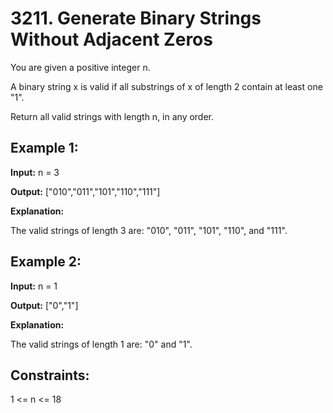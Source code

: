 # 3211. Generate Binary Strings Without Adjacent Zeros
You are given a positive integer n.

A binary string x is valid if all substrings of x of length 2 contain at least one "1".

Return all valid strings with length n, in any order.

## Example 1:

**Input:** n = 3

**Output:** ["010","011","101","110","111"]

**Explanation:**

The valid strings of length 3 are: "010", "011", "101", "110", and "111".

## Example 2:

**Input:** n = 1

**Output:** ["0","1"]

**Explanation:**

The valid strings of length 1 are: "0" and "1".

## Constraints:

1 <= n <= 18